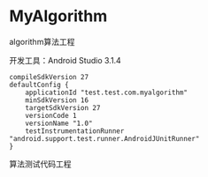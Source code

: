 # MyAlgorithm
algorithm算法工程

开发工具：Android Studio 3.1.4


    compileSdkVersion 27
    defaultConfig {
        applicationId "test.test.com.myalgorithm"
        minSdkVersion 16
        targetSdkVersion 27
        versionCode 1
        versionName "1.0"
        testInstrumentationRunner "android.support.test.runner.AndroidJUnitRunner"
    }
 



算法测试代码工程
